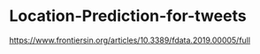 # Location-Prediction-for-tweets

https://www.frontiersin.org/articles/10.3389/fdata.2019.00005/full
